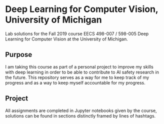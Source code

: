 # Deep Learning for Computer Vision, University of Michigan 
Lab solutions for the Fall 2019 course EECS 498-007 / 598-005 Deep Learning for Computer Vision at the University of Michigan.

## Purpose
I am taking this course as part of a personal project to improve my skills with deep learning in order to be able to contribute to AI safety research in the future. This repository serves as a way for me to keep track of my progress and as a way to keep myself accountable for my progress.

## Project
All assignments are completed in Jupyter notebooks given by the course, solutions can be found in sections distinctly framed by lines of hashtags.
